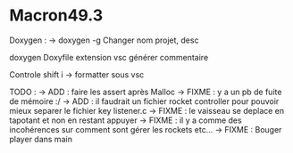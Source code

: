 # Macron49.3
Doxygen :
-> doxygen -g
Changer nom projet, desc

doxygen Doxyfile
extension vsc générer commentaire


Controle shift i -> formatter sous vsc


TODO : 
-> ADD : faire les assert après Malloc
-> FIXME : y a un pb de fuite de mémoire :/
-> ADD : il faudrait un fichier rocket controller pour pouvoir mieux separer le fichier key listener.c
-> FIXME : le vaisseau se deplace en tapotant et non en restant appuyer
-> FIXME : il y a comme des incohérences sur comment sont gérer les rockets etc...
-> FIXME : Bouger player dans main